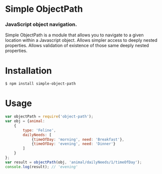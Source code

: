 
# Simple ObjectPath 

### JavaScript object navigation.

Simple ObjectPath is a module that allows you to navigate to a given location within a Javascript object. Allows simpler access to deeply nested properties. Allows validation of existence of those same deeply nested properties.


# Installation 
```sh
$ npm install simple-object-path
```
# Usage
```javascript
var objectPath = require('object-path');
var obj = {animal: 
    {
        type: 'Feline', 
        dailyNeeds: [
            {timeOfDay: 'morning', need: 'Breakfast'}, 
            {timeOfDay: 'evening', need: 'Dinner'}
        ]
    }
};
var result = objectPath(obj, 'animal/dailyNeeds/1/timeOfDay');
console.log(result); // 'evening'
```
